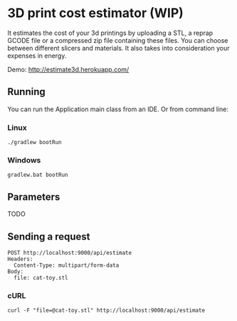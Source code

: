 # 3D print cost estimator (WIP)

It estimates the cost of your 3d printings by uploading a STL, a reprap GCODE file or a compressed zip file containing these files.
You can choose between different slicers and materials.
It also takes into consideration your expenses in energy.

Demo: http://estimate3d.herokuapp.com/

## Running

You can run the Application main class from an IDE. Or from command line:

### Linux
```
./gradlew bootRun
```

### Windows
```
gradlew.bat bootRun
```

## Parameters

TODO

## Sending a request

```
POST http://localhost:9000/api/estimate
Headers:
  Content-Type: multipart/form-data
Body:
  file: cat-toy.stl
```

### cURL

```
curl -F "file=@cat-toy.stl" http://localhost:9000/api/estimate
```


